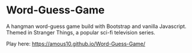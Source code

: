 # Word-Guess-Game

A hangman word-guess game build with Bootstrap and vanilla Javascript. Themed in Stranger Things, a popular sci-fi television series.

Play here: https://amous10.github.io/Word-Guess-Game/
